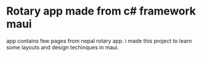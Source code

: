 # Rotary app made from c# framework maui
app contains few pages from nepal rotary app. i made this project to learn some layouts and design techinques in maui.
